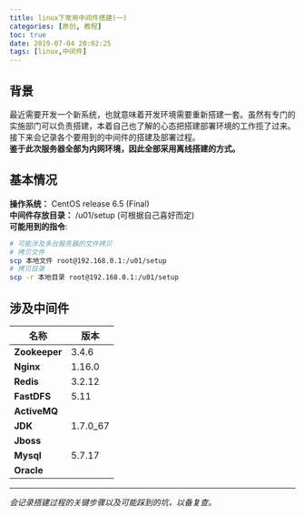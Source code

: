 ```yaml
---
title: linux下常用中间件搭建(一)
categories: [原创, 教程]
toc: true
date: 2019-07-04 20:02:25
tags: [linux,中间件]
---
```


## 背景
最近需要开发一个新系统，也就意味着开发环境需要重新搭建一套。虽然有专门的实施部门可以负责搭建，本着自己也了解的心态把搭建部署环境的工作揽了过来。接下来会记录各个要用到的中间件的搭建及部署过程。  
**鉴于此次服务器全部为内网环境，因此全部采用离线搭建的方式。**
<!--more-->
## 基本情况
**操作系统：** CentOS release 6.5 (Final)  
**中间件存放目录：** /u01/setup (可根据自己喜好而定)  
**可能用到的指令**:

```bash
# 可能涉及多台服务器的文件拷贝
# 拷贝文件
scp 本地文件 root@192.168.0.1:/u01/setup
# 拷贝目录
scp -r 本地目录 root@192.168.0.1:/u01/setup
```


## 涉及中间件


名称 | 版本
---|---
**Zookeeper** |3.4.6
**Nginx** |1.16.0
**Redis** |3.2.12
**FastDFS** |5.11
**ActiveMQ** |
**JDK** | 1.7.0_67
**Jboss** |
**Mysql** | 5.7.17
**Oracle** |

----
*会记录搭建过程的关键步骤以及可能踩到的坑，以备复查。*